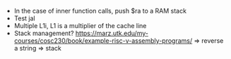 - In the case of inner function calls, push $ra to a RAM stack
- Test jal
- Multiple L1i, L1 is a multiplier of the cache line
- Stack management? https://marz.utk.edu/my-courses/cosc230/book/example-risc-v-assembly-programs/ => reverse a string => stack